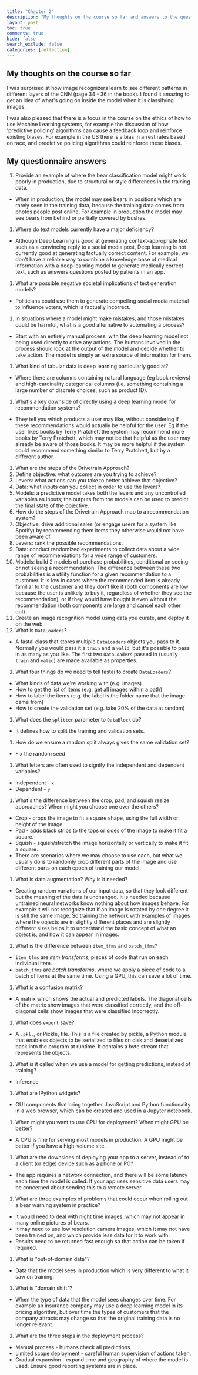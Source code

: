 ```yaml
---
title: "Chapter 2"
description: "My thoughts on the course so far and answers to the questionnaire"
layout: post
toc: true
comments: true
hide: false
search_exclude: false
categories: [reflection]
---
```


## My thoughts on the course so far
I was surprised at how image recognizers learn to see different patterns in different
layers of the CNN (page 34 - 36 in the book). I found it amazing to get an idea of
what's going on inside the model when it is classifying images.

I was also pleased that there is a focus in the course on the ethics of how to use
Machine Learning systems, for example the discussion of how 'predictive policing'
algorithms can cause a feedback loop and reinforce existing biases. For example in the
US there is a bias in arrest rates based on race, and predictive policing algorithms
could reinforce these biases.

## My questionnaire answers
1. Provide an example of where the bear classification model might work poorly in production, due to structural or style differences in the training data.
  - When in production, the model may see bears in positions which are rarely seen in the training data, because the training data comes from photos people post online. For example in production the model may see bears from behind or partially covered by bushes.
1. Where do text models currently have a major deficiency?
  - Although Deep Learning is good at generating context-appropriate text such as a convincing reply to a social media post, Deep learning is not currently good at generating factually correct content. For example, we don't have a reliable way to combine a knowledge base of medical information with a deep learning model to generate medically correct text, such as answers questions posted by patients in an app.
1. What are possible negative societal implications of text generation models?
  - Politicians could use them to generate compelling social media material to influence voters, which is factually incorrect.
1. In situations where a model might make mistakes, and those mistakes could be harmful, what is a good alternative to automating a process?
  - Start with an entirely manual process, with the deep learning model not being used directly to drive any actions. The humans involved in the process should look at the output of the model and decide whether to take action. The model is simply an extra source of information for them.
1. What kind of tabular data is deep learning particularly good at?
  - Where there are columns containing natural language (eg book reviews) and high-cardinality categorical columns (i.e. something containing a large number of discrete choices, such as product ID).
1. What's a key downside of directly using a deep learning model for recommendation systems?
  - They tell you which products a user may like, without considering if these recommendations would actually be helpful for the user. Eg if the user likes books by Terry Pratchett the system may recommend more books by Terry Pratchett, which may not be that helpful as the user may already be aware of those books. It may be more helpful if the system could recommend something similar to Terry Pratchett, but by a different author.
1. What are the steps of the Drivetrain Approach?
  1. Define objective: what outcome are you trying to achieve?
  1. Levers: what actions can you take to better achieve that objective?
  1. Data: what inputs can you collect in order to use the levers?
  1. Models: a predictive model takes both the levers and any uncontrolled variables as inputs; the outputs from the models can be used to predict the final state of the objective.
1. How do the steps of the Drivetrain Approach map to a recommendation system?
  1. Objective: drive additional sales (or engage users for a system like Spotify) by recommending them items they otherwise would not have been aware of.
  1. Levers: rank the possible recommendations.
  1. Data: conduct randomized experiments to collect data about a wide range of recommendations for a wide range of customers.
  1. Models: build 2 models of purchase probabilities, conditional on seeing or not seeing a recommendation. The difference between these two probabilities is a utility function for a given recommendation to a customer. It is low in cases where the recommended item is already familiar to the customer and they don't like it (both components are low because the user is unlikely to buy it, regardless of whether they see the recommendation), or if they would have bought it even without the recommendation (both components are large and cancel each other out).
1. Create an image recognition model using data you curate, and deploy it on the web.
1. What is `DataLoaders`?
  - A fastai class that stores multiple `DataLoaders` objects you pass to it. Normally you would pass it a `train` and a `valid`, but it's possible to pass in as many as you like. The first two `DataLoaders` passed in (usually `train` and `valid`) are made available as properties.
1. What four things do we need to tell fastai to create `DataLoaders`?
  - What kinds of data we're working with (e.g. images)
  - How to get the list of items (e.g. get all images within a path)
  - How to label the items (e.g. the label is the folder name that the image came from)
  - How to create the validation set (e.g. take 20% of the data at random)
1. What does the `splitter` parameter to `DataBlock` do?
  - It defines how to split the training and validation sets.
1. How do we ensure a random split always gives the same validation set?
  - Fix the random seed
1. What letters are often used to signify the independent and dependent variables?
  - Independent - `x`
  - Dependent - `y`
1. What's the difference between the crop, pad, and squish resize approaches? When might you choose one over the others?
  - Crop - crops the image to fit a square shape, using the full width or height of the image. 
  - Pad - adds black strips to the tops or sides of the image to make it fit a square.
  - Squish - squish/stretch the image horizontally or vertically to make it fit a square.
  - There are scenarios where we may choose to use each, but what we usually do is to randomly crop different parts of the image and use different parts on each epoch of training our model.
1. What is data augmentation? Why is it needed?
  - Creating random variations of our input data, so that they look different but the meaning of the data is unchanged. It is needed because untrained neural networks know nothing about how images behave. For example it will not recognize that if an image is rotated by one degree it is still the same image. So training the network with examples of images where the objects are in slightly different places and are slightly different sizes helps it to understand the basic concept of what an object is, and how it can appear in images.
1. What is the difference between `item_tfms` and `batch_tfms`?
  - `item_tfms` are *item transforms*, pieces of code that run on each individual item.
  - `batch_tfms` are *batch transforms*, where we apply a piece of code to a batch of items at the same time. Using a GPU, this can save a lot of time.
1. What is a confusion matrix?
  - A matrix which shows the actual and predicted labels. The diagonal cells of the matrix show images that were classified correctly, and the off-diagonal cells show images that were classified incorrectly.
1. What does `export` save?
  - A `.pkl.`, or Pickle, file. This is a file created by pickle, a Python module that enabless objects to be serialized to files on disk and deserialized back into the program at runtime. It contains a byte stream that represents the objects.
1. What is it called when we use a model for getting predictions, instead of training?
  - Inference
1. What are IPython widgets?
  - GUI components that bring together JavaScript and Python functionality in a web browser, which can be created and used in a Jupyter notebook.
1. When might you want to use CPU for deployment? When might GPU be better?
  - A CPU is fine for serving most models in production. A GPU might be better if you have a high-volume site.
1. What are the downsides of deploying your app to a server, instead of to a client (or edge) device such as a phone or PC?
  - The app requires a network connection, and there will be some latency each time the model is called. If your app uses sensitive data users may be concerned about sending this to a remote server.
1. What are three examples of problems that could occur when rolling out a bear warning system in practice?
  - It would need to deal with night time images, which may not appear in many online pictures of bears.
  - It may need to use low resolution camera images, which it may not have been trained on, and which provide less data for it to work with.
  - Results need to be returned fast enough so that action can be taken if required.
1. What is "out-of-domain data"?
  - Data that the model sees in production which is very different to what it saw on training.
1. What is "domain shift"?
  - When the type of data that the model sees changes over time. For example an insurance company may use a deep learning model in its pricing algorithm, but over time the types of customers that the company attracts may change so that the original training data is no longer relevant.
1. What are the three steps in the deployment process?
  - Manual process - humans check all predictions.
  - Limited scope deployment - careful human supervision of actions taken.
  - Gradual expansion - expand time and geography of where the model is used. Ensure good reporting systems are in place.


